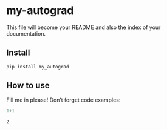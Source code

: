 # my-autograd

<!-- WARNING: THIS FILE WAS AUTOGENERATED! DO NOT EDIT! -->

This file will become your README and also the index of your
documentation.

## Install

``` sh
pip install my_autograd
```

## How to use

Fill me in please! Don’t forget code examples:

``` python
1+1
```

    2
